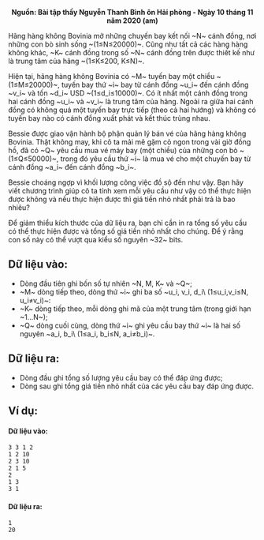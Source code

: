**<center>Nguồn: Bài tập thầy Nguyễn Thanh Bình ôn Hải phòng - Ngày 10 tháng 11 năm 2020 (am)</center>**

Hãng hàng không Bovinia mở những chuyến bay kết nối ~N~ cánh đồng, nơi những con bò sinh sống ~(1≤N≤20000)~. Cũng như tất cả các hàng hàng không khác, ~K~ cánh đồng trong số ~N~ cánh đồng trên được thiết kế như là trung tâm của hãng ~(1≤K≤200, K≤N)~.

Hiện tại, hãng hàng không Bovinia có ~M~ tuyến bay một chiều ~(1≤M≤20000)~, tuyến bay thứ ~i~ bay từ cánh đồng ~u_i~ đến cánh đồng ~v_i~ và tốn ~d_i~ USD ~(1≤d_i≤10000)~. Có ít nhất một cánh đồng trong hai cánh đồng ~u_i~ và ~v_i~ là trung tâm của hãng. Ngoài ra giữa hai cánh đồng có không quá một tuyến bay trực tiếp (theo cả hai hướng) và không có tuyến bay nào có cánh đồng xuất phát và kết thúc trùng nhau.

Bessie được giao vận hành bộ phận quản lý bán vé của hãng hàng không Bovinia. Thật không may,  khi cô ta mải mê gặm cỏ ngon trong vài giờ đồng hồ, đã có ~Q~ yêu cầu mua vé máy bay (một chiều) của những con bò ~(1≤Q≤50000)~, trong đó yêu cầu thứ ~i~ là mua vé cho một chuyến bay từ cánh đồng ~a_i~ đến cánh đồng ~b_i~.

Bessie choáng ngợp vì khối lượng công việc đồ sộ đến như vậy. Bạn hãy viết chương trình giúp cô ta tính xem mỗi yêu cầu như vậy có thể thực hiện được không và nếu thực hiện được thì giá tiền nhỏ nhất phải trả là bao nhiêu?

Để giảm thiểu kích thước của dữ liệu ra, bạn chỉ cần in ra tổng số yêu cầu có thể thực hiện được và tổng số giá tiền nhỏ nhất cho chúng. Để ý rằng con số này có thể vượt qua kiểu số nguyên ~32~ bits.

## Dữ liệu vào:
- Dòng đầu tiên ghi bốn số tự nhiên ~N, M, K~ và ~Q~;
- ~M~ dòng tiếp theo, dòng thứ ~i~ ghi ba số ~u_i, v_i, d_i\ (1≤u_i,v_i≤N, u_i≠v_i)~:
- ~K~ dòng tiếp theo, mỗi dòng ghi mã của một trung tâm (trong giới hạn ~1...N~);
- ~Q~ dòng cuối cùng, dòng thứ ~i~ ghi yêu cầu bay thứ ~i~ là hai số nguyên ~a_i, b_i\ (1≤a_i, b_i≤N, a_i≠b_i)~.

## Dữ liệu ra:
- Dòng đầu ghi tổng số lượng yêu cầu bay có thể đáp ứng được;
- Dòng sau ghi tổng giá tiền nhỏ nhất của các yêu cầu bay đáp ứng được.

## Ví dụ:
#### Dữ liệu vào:
```
3 3 1 2
1 2 10
2 3 10
2 1 5
2
1 3
3 1
```

#### Dữ liệu ra:
```
1
20
```